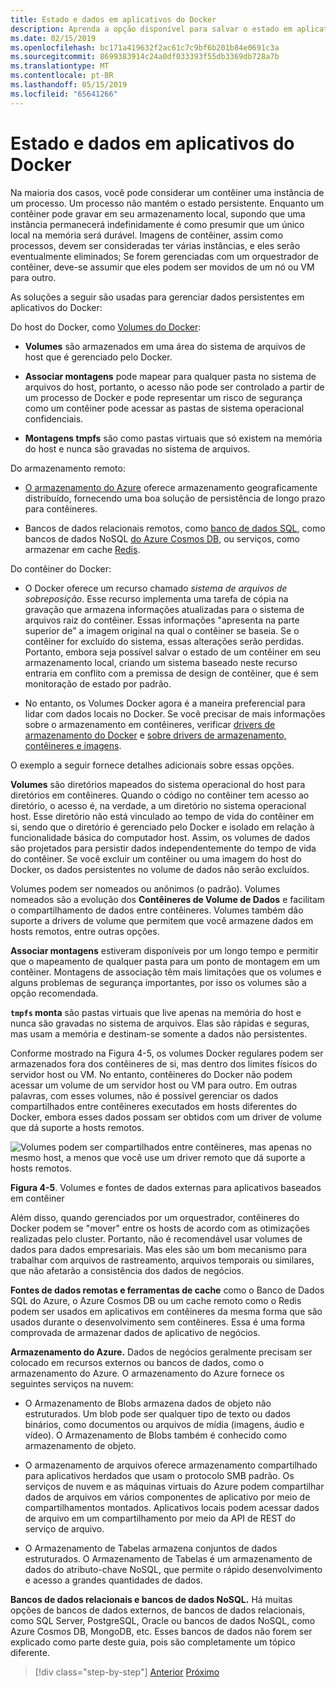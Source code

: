 ```yaml
---
title: Estado e dados em aplicativos do Docker
description: Aprenda a opção disponível para salvar o estado em aplicativos em contêineres.
ms.date: 02/15/2019
ms.openlocfilehash: bc171a419632f2ac61c7c9bf6b201b84e0691c3a
ms.sourcegitcommit: 8699383914c24a0df033393f55db3369db728a7b
ms.translationtype: MT
ms.contentlocale: pt-BR
ms.lasthandoff: 05/15/2019
ms.locfileid: "65641266"
---
```

# <a name="state-and-data-in-docker-applications"></a>Estado e dados em aplicativos do Docker

Na maioria dos casos, você pode considerar um contêiner uma instância de um processo. Um processo não mantém o estado persistente. Enquanto um contêiner pode gravar em seu armazenamento local, supondo que uma instância permanecerá indefinidamente é como presumir que um único local na memória será durável. Imagens de contêiner, assim como processos, devem ser consideradas ter várias instâncias, e eles serão eventualmente eliminados; Se forem gerenciadas com um orquestrador de contêiner, deve-se assumir que eles podem ser movidos de um nó ou VM para outro.

As soluções a seguir são usadas para gerenciar dados persistentes em aplicativos do Docker:

Do host do Docker, como [Volumes do Docker](https://docs.docker.com/engine/admin/volumes/):

- **Volumes** são armazenados em uma área do sistema de arquivos de host que é gerenciado pelo Docker.

- **Associar montagens** pode mapear para qualquer pasta no sistema de arquivos do host, portanto, o acesso não pode ser controlado a partir de um processo de Docker e pode representar um risco de segurança como um contêiner pode acessar as pastas de sistema operacional confidenciais.

- **Montagens tmpfs** são como pastas virtuais que só existem na memória do host e nunca são gravadas no sistema de arquivos.

Do armazenamento remoto:

- [O armazenamento do Azure](https://azure.microsoft.com/documentation/services/storage/) oferece armazenamento geograficamente distribuído, fornecendo uma boa solução de persistência de longo prazo para contêineres.

- Bancos de dados relacionais remotos, como [banco de dados SQL](https://azure.microsoft.com/services/sql-database/), como bancos de dados NoSQL [do Azure Cosmos DB](https://docs.microsoft.com/azure/cosmos-db/introduction), ou serviços, como armazenar em cache [Redis](https://redis.io/).

Do contêiner do Docker:

- O Docker oferece um recurso chamado *sistema de arquivos de sobreposição*. Esse recurso implementa uma tarefa de cópia na gravação que armazena informações atualizadas para o sistema de arquivos raiz do contêiner. Essas informações "apresenta na parte superior de" a imagem original na qual o contêiner se baseia. Se o contêiner for excluído do sistema, essas alterações serão perdidas. Portanto, embora seja possível salvar o estado de um contêiner em seu armazenamento local, criando um sistema baseado neste recurso entraria em conflito com a premissa de design de contêiner, que é sem monitoração de estado por padrão.

- No entanto, os Volumes Docker agora é a maneira preferencial para lidar com dados locais no Docker. Se você precisar de mais informações sobre o armazenamento em contêineres, verificar [drivers de armazenamento do Docker](https://docs.docker.com/engine/userguide/storagedriver/) e [sobre drivers de armazenamento, contêineres e imagens](https://docs.docker.com/engine/userguide/storagedriver/imagesandcontainers/).

O exemplo a seguir fornece detalhes adicionais sobre essas opções.

**Volumes** são diretórios mapeados do sistema operacional do host para diretórios em contêineres. Quando o código no contêiner tem acesso ao diretório, o acesso é, na verdade, a um diretório no sistema operacional host. Esse diretório não está vinculado ao tempo de vida do contêiner em si, sendo que o diretório é gerenciado pelo Docker e isolado em relação à funcionalidade básica do computador host. Assim, os volumes de dados são projetados para persistir dados independentemente do tempo de vida do contêiner. Se você excluir um contêiner ou uma imagem do host do Docker, os dados persistentes no volume de dados não serão excluídos.

Volumes podem ser nomeados ou anônimos (o padrão). Volumes nomeados são a evolução dos **Contêineres de Volume de Dados** e facilitam o compartilhamento de dados entre contêineres. Volumes também dão suporte a drivers de volume que permitem que você armazene dados em hosts remotos, entre outras opções.

**Associar montagens** estiveram disponíveis por um longo tempo e permitir que o mapeamento de qualquer pasta para um ponto de montagem em um contêiner. Montagens de associação têm mais limitações que os volumes e alguns problemas de segurança importantes, por isso os volumes são a opção recomendada.

**`tmpfs` monta** são pastas virtuais que live apenas na memória do host e nunca são gravadas no sistema de arquivos. Elas são rápidas e seguras, mas usam a memória e destinam-se somente a dados não persistentes.

Conforme mostrado na Figura 4-5, os volumes Docker regulares podem ser armazenados fora dos contêineres de si, mas dentro dos limites físicos do servidor host ou VM. No entanto, contêineres do Docker não podem acessar um volume de um servidor host ou VM para outro. Em outras palavras, com esses volumes, não é possível gerenciar os dados compartilhados entre contêineres executados em hosts diferentes do Docker, embora esses dados possam ser obtidos com um driver de volume que dá suporte a hosts remotos.

![Volumes podem ser compartilhados entre contêineres, mas apenas no mesmo host, a menos que você use um driver remoto que dá suporte a hosts remotos. ](./media/image5.png)

**Figura 4-5**. Volumes e fontes de dados externas para aplicativos baseados em contêiner

Além disso, quando gerenciados por um orquestrador, contêineres do Docker podem se "mover" entre os hosts de acordo com as otimizações realizadas pelo cluster. Portanto, não é recomendável usar volumes de dados para dados empresariais. Mas eles são um bom mecanismo para trabalhar com arquivos de rastreamento, arquivos temporais ou similares, que não afetarão a consistência dos dados de negócios.

**Fontes de dados remotas e ferramentas de cache** como o Banco de Dados SQL do Azure, o Azure Cosmos DB ou um cache remoto como o Redis podem ser usados em aplicativos em contêineres da mesma forma que são usados durante o desenvolvimento sem contêineres. Essa é uma forma comprovada de armazenar dados de aplicativo de negócios.

**Armazenamento do Azure.** Dados de negócios geralmente precisam ser colocado em recursos externos ou bancos de dados, como o armazenamento do Azure. O armazenamento do Azure fornece os seguintes serviços na nuvem:

- O Armazenamento de Blobs armazena dados de objeto não estruturados. Um blob pode ser qualquer tipo de texto ou dados binários, como documentos ou arquivos de mídia (imagens, áudio e vídeo). O Armazenamento de Blobs também é conhecido como armazenamento de objeto.

- O armazenamento de arquivos oferece armazenamento compartilhado para aplicativos herdados que usam o protocolo SMB padrão. Os serviços de nuvem e as máquinas virtuais do Azure podem compartilhar dados de arquivos em vários componentes de aplicativo por meio de compartilhamentos montados. Aplicativos locais podem acessar dados de arquivo em um compartilhamento por meio da API de REST do serviço de arquivo.

- O Armazenamento de Tabelas armazena conjuntos de dados estruturados. O Armazenamento de Tabelas é um armazenamento de dados do atributo-chave NoSQL, que permite o rápido desenvolvimento e acesso a grandes quantidades de dados.

**Bancos de dados relacionais e bancos de dados NoSQL.** Há muitas opções de bancos de dados externos, de bancos de dados relacionais, como SQL Server, PostgreSQL, Oracle ou bancos de dados NoSQL, como Azure Cosmos DB, MongoDB, etc. Esses bancos de dados não forem ser explicado como parte deste guia, pois são completamente um tópico diferente.

>[!div class="step-by-step"]
>[Anterior](monolithic-applications.md)
>[Próximo](soa-applications.md)
